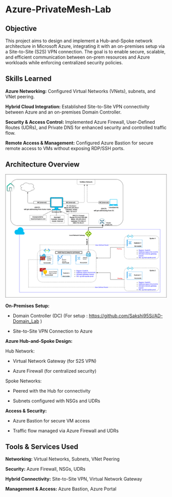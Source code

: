 # Azure-PrivateMesh-Lab

## Objective

This project aims to design and implement a Hub-and-Spoke network architecture in Microsoft Azure, integrating it with an on-premises setup via a Site-to-Site (S2S) VPN connection. The goal is to enable secure, scalable, and efficient communication between on-prem resources and Azure workloads while enforcing centralized security policies.

## Skills Learned

**Azure Networking:** Configured Virtual Networks (VNets), subnets, and VNet peering.

**Hybrid Cloud Integration:** Established Site-to-Site VPN connectivity between Azure and an on-premises Domain Controller.

**Security & Access Control:** Implemented Azure Firewall, User-Defined Routes (UDRs), and Private DNS for enhanced security and controlled traffic flow.

**Remote Access & Management:** Configured Azure Bastion for secure remote access to VMs without exposing RDP/SSH ports.


## Architecture Overview


 ![SS](Screenshots/Hub&spokes-Page.png)



**On-Premises Setup:**

* Domain Controller (DC) (For setup : https://github.com/Sakshi95Si/AD-Domain_Lab )

* Site-to-Site VPN Connection to Azure

**Azure Hub-and-Spoke Design:**

Hub Network:

* Virtual Network Gateway (for S2S VPN)

* Azure Firewall (for centralized security)


Spoke Networks:

* Peered with the Hub for connectivity

* Subnets configured with NSGs and UDRs


**Access & Security:**

* Azure Bastion for secure VM access

* Traffic flow managed via Azure Firewall and UDRs



## Tools & Services Used

**Networking:** Virtual Networks, Subnets, VNet Peering

**Security:** Azure Firewall, NSGs, UDRs

**Hybrid Connectivity:** Site-to-Site VPN, Virtual Network Gateway

**Management & Access:** Azure Bastion, Azure Portal
